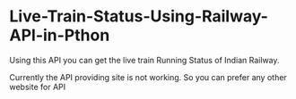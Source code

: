 # Live-Train-Status-Using-Railway-API-in-Pthon
Using this API you can get the live train Running Status of Indian Railway.


Currently the API providing site is not working. So you can prefer any other website for API

